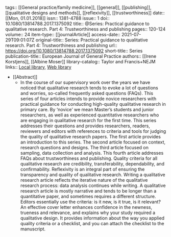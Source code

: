 tags:: [[General practice/family medicine]], [[general]], [[publishing]], [[qualitative designs and methods]], [[reflexivity]], [[trustworthiness]]
date:: [[Mon, 01.01.2018]]
issn:: 1381-4788
issue:: 1
doi:: 10.1080/13814788.2017.1375092
title:: @Series: Practical guidance to qualitative research. Part 4: Trustworthiness and publishing
pages:: 120-124
volume:: 24
item-type:: [[journalArticle]]
access-date:: 2021-07-29T09:01:07Z
original-title:: Series: Practical guidance to qualitative research. Part 4: Trustworthiness and publishing
url:: https://doi.org/10.1080/13814788.2017.1375092
short-title:: Series
publication-title:: European Journal of General Practice
authors:: [[Irene Korstjens]], [[Albine Moser]]
library-catalog:: Taylor and Francis+NEJM
links:: [Local library](zotero://select/library/items/XVQVTA82), [Web library](https://www.zotero.org/users/6520516/items/XVQVTA82)

- [[Abstract]]
	- In the course of our supervisory work over the years we have noticed that qualitative research tends to evoke a lot of questions and worries, so-called frequently asked questions (FAQs). This series of four articles intends to provide novice researchers with practical guidance for conducting high-quality qualitative research in primary care. By ‘novice’ we mean Master’s students and junior researchers, as well as experienced quantitative researchers who are engaging in qualitative research for the first time. This series addresses their questions and provides researchers, readers, reviewers and editors with references to criteria and tools for judging the quality of qualitative research papers. The first article provides an introduction to this series. The second article focused on context, research questions and designs. The third article focused on sampling, data collection and analysis. This fourth article addresses FAQs about trustworthiness and publishing. Quality criteria for all qualitative research are credibility, transferability, dependability, and confirmability. Reflexivity is an integral part of ensuring the transparency and quality of qualitative research. Writing a qualitative research article reflects the iterative nature of the qualitative research process: data analysis continues while writing. A qualitative research article is mostly narrative and tends to be longer than a quantitative paper, and sometimes requires a different structure. Editors essentially use the criteria: is it new, is it true, is it relevant? An effective cover letter enhances confidence in the newness, trueness and relevance, and explains why your study required a qualitative design. It provides information about the way you applied quality criteria or a checklist, and you can attach the checklist to the manuscript.